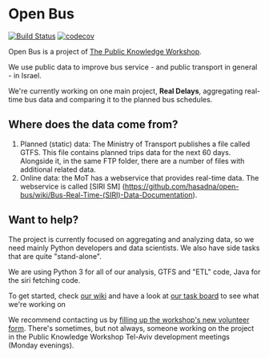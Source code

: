 # Open Bus
[![Build Status](https://travis-ci.org/hasadna/open-bus.svg?branch=master)](https://travis-ci.org/hasadna/open-bus)
[![codecov](https://codecov.io/gh/hasadna/open-bus/branch/master/graph/badge.svg)](https://codecov.io/gh/hasadna/open-bus)

Open Bus is a project of [The Public Knowledge Workshop](http://www.hasadna.org.il).

We use public data to improve bus service - and public transport in general - in Israel.

We're currently working on one main project, **Real Delays**, aggregating real-time bus data and comparing it to the planned bus schedules.

## Where does the data come from?

1. Planned (static) data: The Ministry of Transport publishes a file called GTFS. This file contains planned trips data for the next 60 days. Alongside it, in the same FTP folder, there are a number of files with additional related data. 
2. Online data: the MoT has a webservice that provides real-time data. The webservice is called [SIRI SM] (https://github.com/hasadna/open-bus/wiki/Bus-Real-Time-(SIRI)-Data-Documentation).

## Want to help?
The project is currently focused on aggregating and analyzing data, so we need mainly Python developers and data scientists. We also have side tasks that are quite "stand-alone".

We are using Python 3 for all of our analysis, GTFS and "ETL" code, Java for the siri fetching code.

To get started, check [our wiki](https://github.com/hasadna/open-bus/wiki) and have a look at [our task board](https://github.com/hasadna/open-bus/projects/3) to see what we're working on

We recommend contacting us by [filling up the workshop's new volunteer form](https://docs.google.com/forms/d/e/1FAIpQLSdfAeyMNV3GOsHLIR4FLcb0D7YelNt69W4Aq2UAYF9O5eYzhw/viewform?c=0&w=1). There's sometimes, but not always, someone working on the project in the Public Knowledge Workshop Tel-Aviv development meetings (Monday evenings).
